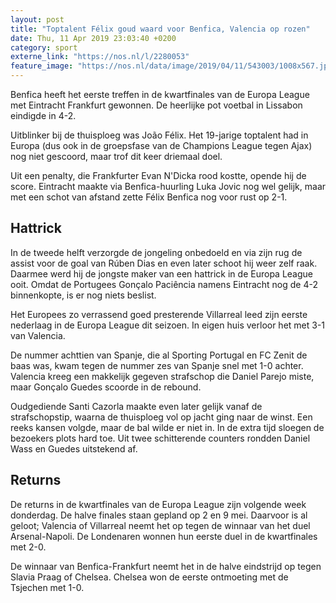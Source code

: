 ```yaml
---
layout: post
title: "Toptalent Félix goud waard voor Benfica, Valencia op rozen"
date: Thu, 11 Apr 2019 23:03:40 +0200
category: sport
externe_link: "https://nos.nl/l/2280053"
feature_image: "https://nos.nl/data/image/2019/04/11/543003/1008x567.jpg"
---
```


<p>Benfica heeft het eerste treffen in de kwartfinales van de Europa League met Eintracht Frankfurt gewonnen. De heerlijke pot voetbal in Lissabon eindigde in 4-2.</p>
<p>Uitblinker bij de thuisploeg was João Félix. Het 19-jarige toptalent had in Europa (dus ook in de groepsfase van de Champions League tegen Ajax) nog niet gescoord, maar trof dit keer driemaal doel.</p>
<p>Uit een penalty, die Frankfurter Evan N'Dicka rood kostte, opende hij de score. Eintracht maakte via Benfica-huurling Luka Jovic nog wel gelijk, maar met een schot van afstand zette Félix Benfica nog voor rust op 2-1.</p>
<h2>Hattrick</h2>
<p>In de tweede helft verzorgde de jongeling onbedoeld en via zijn rug de assist voor de goal van Rúben Dias en even later schoot hij weer zelf raak. Daarmee werd hij de jongste maker van een hattrick in de Europa League ooit. Omdat de Portugees Gonçalo Paciência namens Eintracht nog de 4-2 binnenkopte, is er nog niets beslist.</p>
<p>Het Europees zo verrassend goed presterende Villarreal leed zijn eerste nederlaag in de Europa League dit seizoen. In eigen huis verloor het met 3-1 van Valencia.</p>
<p>De nummer achttien van Spanje, die al Sporting Portugal en FC Zenit de baas was, kwam tegen de nummer zes van Spanje snel met 1-0 achter. Valencia kreeg een makkelijk gegeven strafschop die Daniel Parejo miste, maar Gonçalo Guedes scoorde in de rebound.</p>
<p>Oudgediende Santi Cazorla maakte even later gelijk vanaf de strafschopstip, waarna de thuisploeg vol op jacht ging naar de winst. Een reeks kansen volgde, maar de bal wilde er niet in. In de extra tijd sloegen de bezoekers plots hard toe. Uit twee schitterende counters rondden Daniel Wass en Guedes uitstekend af.</p>
<h2>Returns</h2>
<p>De returns in de kwartfinales van de Europa League zijn volgende week donderdag. De halve finales staan gepland op 2 en 9 mei. Daarvoor is al geloot; Valencia of Villarreal neemt het op tegen de winnaar van het duel Arsenal-Napoli. De Londenaren wonnen hun eerste duel in de kwartfinales met 2-0.</p>
<p>De winnaar van Benfica-Frankfurt neemt het in de halve eindstrijd op tegen Slavia Praag of Chelsea. Chelsea won de eerste ontmoeting met de Tsjechen met 1-0.</p>
